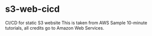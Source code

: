 # s3-web-cicd
CI/CD for static S3 website
This is taken from AWS Sample 10-minute tutorials, all credits go to Amazon Web Services.
